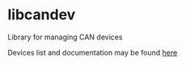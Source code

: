 libcandev
========

Library for managing CAN devices

Devices list and documentation may be found [here](http://www.inp.nsk.su/~kozak/designs/designse.htm)
